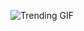 
<!-- GIF_SECTION -->
![Trending GIF](https://media3.giphy.com/media/v1.Y2lkPThiYjIxNzcyc3U5Zjk5amkwOG54ZnY3Nzd6cGR4aXVkZXVoamJpZjR6NmJjZWl4dCZlcD12MV9naWZzX3NlYXJjaCZjdD1n/3oKIPnAiaMCws8nOsE/giphy.gif)
<!-- END_GIF_SECTION -->
